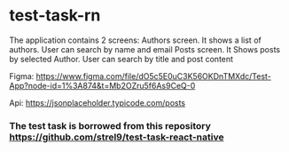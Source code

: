 # test-task-rn

The application contains 2 screens: Authors screen. It shows a list of authors. User can search by name and email Posts screen. It Shows posts by selected Author. User can search by title and post content

Figma: https://www.figma.com/file/dO5c5E0uC3K56OKDnTMXdc/Test-App?node-id=1%3A874&t=Mb2OZru5f6As9CeQ-0

Api: https://jsonplaceholder.typicode.com/posts

### The test task is borrowed from this repository https://github.com/strel9/test-task-react-native
